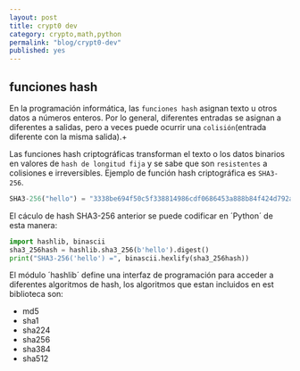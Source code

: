 ```yaml
---
layout: post
title: crypt0 dev
category: crypto,math,python
permalink: "blog/crypt0-dev"
published: yes
---
```


## funciones hash

En la programación informática, las `funciones hash` asignan texto u otros datos a números enteros. Por lo general, diferentes entradas se asignan a diferentes a salidas, pero a veces puede ocurrir una `colisión`(entrada diferente con la misma salida).+

Las funciones hash criptográficas transforman el texto o los datos binarios en valores de `hash de longitud fija` y se sabe que son `resistentes` a colisiones e irreversibles. Ejemplo de función hash criptográfica es `SHA3-256`.


```python
SHA3-256("hello") = "3338be694f50c5f338814986cdf0686453a888b84f424d792af4b9202398f392"
```

El cáculo de hash SHA3-256 anterior se puede codificar en ´Python´ de esta manera:

```python
import hashlib, binascii
sha3_256hash = hashlib.sha3_256(b'hello').digest()
print("SHA3-256('hello') =", binascii.hexlify(sha3_256hash))
```
El módulo ´hashlib´ define una interfaz de programación para acceder a diferentes algoritmos de hash, los algoritmos que estan incluidos en est biblioteca son:

* md5
* sha1
* sha224
* sha256
* sha384
* sha512


